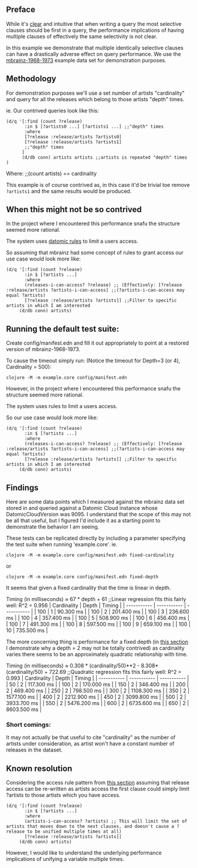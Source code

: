 ## Preface ##

While it's [clear](https://docs.datomic.com/cloud/best.html#most-selective-clauses-first) and intuitive that when writing a query the most selective clauses should be first in a query, the performance implications of having multiple clauses of effectively the same selectivity is not clear.

In this example we demonstrate that multiple identically selective clauses can have a drastically adverse effect on query performance.
We use the [mbrainz-1968-1973](https://github.com/Datomic/mbrainz-importer) example data set for demonstration purposes.

## Methodology ##

For demonstration purposes we'll use a set number of artists "cardinality" and query for all the releases which belong to those artists "depth" times.


ie. Our contrived queries look like this:

```
(d/q '[:find (count ?release)
       :in $ [?artists0 ...] [?artists1 ...] ;;"depth" times
       :where
       [?release :release/artists ?artists0]
       [?release :release/artists ?artists1]
       ;;"depth" times
      ]
      (d/db conn) artists artists ;;artists is repeated "depth" times
)
```
Where:
;;(count artists) == cardinality

This example is of course contrived as, in this case it'd be trivial toe remove `?artists1` and the same results would be produced.

## <a name="not-so-contrived"></a>When this might not be so contrived ##

In the project where I encountered this performance snafu the structure seemed more rational.

The system uses [datomic rules](https://docs.datomic.com/cloud/query/query-data-reference.html#rules) to limit a users access.

So assuming that mbrainz had some concept of rules to grant access our use case would look more like:

```
(d/q '[:find (count ?release)
       :in $ [?artists ...]
       :where
       (releases-i-can-access? ?release) ;; (Effectively: [?release :release/artists ?artists-i-can-access] ;;(?artists-i-can-access may equal ?artists)
       [?release :release/artists ?artists]] ;;Filter to specific artists in which I am interested
     (d/db conn) artists)
```

## Running the default test suite: ##
Create config/manifest.edn and fill it out appropriately to point at a restored version of mbrainz-1968-1973.



To cause the timeout simply run: (Notice the timeout for Depth=3 (or 4), Cardinality = 500):
```
clojure -M -m example.core config/manifest.edn
```


However, in the project where I encountered this performance snafu the structure seemed more rational.

The system uses rules to limit a users access.

So our use case would look more like:

```
(d/q '[:find (count ?release)
       :in $ [?artists ...]
       :where
       (releases-i-can-access? ?release) ;; (Effectively: [?release :release/artists ?artists-i-can-access] ;;(?artists-i-can-access may equal ?artists)
       [?release :release/artists ?artists]] ;;Filter to specific artists in which I am interested
     (d/db conn) artists)
```

## Findings ##
Here are some data points which I measured against the mbrainz data set stored in and queried against a Datomic Cloud instance whose DatomicCloudVersion was 9095.
I understand that the scope of this may not be all that useful, but I figured I'd include it as a starting point to demonstrate the behavior I am seeing.

These tests can be replicated directly by including a parameter specifying the test suite when running 'example.core'.
ie.
```
clojure -M -m example.core config/manifest.edn fixed-cardinality
```
or
```
clojure -M -m example.core config/manifest.edn fixed-depth
```


It seems that given a fixed cardinality that the time is linear in depth.

Timing (in milliseconds) ≈ 67 \* depth + 61 ;;Linear regression fits this fairly well: R^2 = 0.956
| Cardinality | Depth       | Timing      |
| ----------- | ----------- | ----------- |
| 100         | 1           | 90.300 ms   |
| 100         | 2           | 201.400 ms  |
| 100         | 3           | 236.600 ms  |
| 100         | 4           | 357.400 ms  |
| 100         | 5           | 508.900 ms  |
| 100         | 6           | 456.400 ms  |
| 100         | 7           | 491.300 ms  |
| 100         | 8           | 597.500 ms  |
| 100         | 9           | 659.100 ms  |
| 100         | 10          | 735.500 ms  |

The more concerning thing is performance for a fixed depth (in [this section](#not-so-contrived) I demonstrate why a depth = 2 may not be totally contrived) as cardinality varies there seems to be an approximately quadratic relationship with time.

Timing (in milliseconds) ≈ 0.308 \* (cardinality/50)\*\*2 - 8.308\*(cardinality/50) + 722.69 ;;Quadratic regression fits this fairly well: R^2 = 0.993
| Cardinality | Depth       | Timing      |
| ----------- | ----------- | ----------- |
|  50         | 2           | 117.300 ms  |
| 100         | 2           | 170.000 ms  |
| 150         | 2           | 346.400 ms  |
| 200         | 2           | 469.400 ms  |
| 250         | 2           | 798.500 ms  |
| 300         | 2           | 1108.300 ms |
| 350         | 2           | 1577.100 ms |
| 400         | 2           | 2212.900 ms |
| 450         | 2           | 3099.800 ms |
| 500         | 2           | 3933.700 ms |
| 550         | 2           | 5476.200 ms |
| 600         | 2           | 6735.600 ms |
| 650         | 2           | 8603.500 ms |

### Short comings: ###
It may not actually be that useful to cite "cardinality" as the number of artists under consideration, as artist won't have a constant number of releases in the dataset.

## Known resolution ##

Considering the access rule pattern from [this section](#not-so-contrived) assuming that release access can be re-written as artists access the first clause could simply limit ?artists to those artists which you have access.

```
(d/q '[:find (count ?release)
       :in $ [?artists ...]
       :where
       (artists-i-can-access? ?artists) ;; This will limit the set of artists that moves down to the next clauses, and doesn't cause a ?release to be unified multiple times at all)
       [?release :release/artists ?artists]]
     (d/db conn) artists)
```

However, I would like to understand the underlying performance implications of unifying a variable multiple times.
